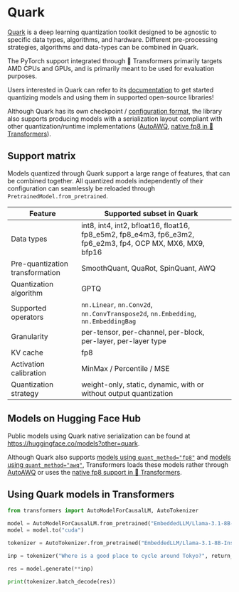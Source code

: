 <!--Copyright 2024 Advanced Micro Devices, Inc. and The HuggingFace Team. All rights reserved.

Licensed under the Apache License, Version 2.0 (the "License"); you may not use this file except in compliance with
the License. You may obtain a copy of the License at

http://www.apache.org/licenses/LICENSE-2.0

Unless required by applicable law or agreed to in writing, software distributed under the License is distributed on
an "AS IS" BASIS, WITHOUT WARRANTIES OR CONDITIONS OF ANY KIND, either express or implied. See the License for the
specific language governing permissions and limitations under the License.

⚠️ Note that this file is in Markdown but contain specific syntax for our doc-builder (similar to MDX) that may not be
rendered properly in your Markdown viewer.

-->

# Quark

[Quark](https://quark.docs.amd.com/latest/) is a deep learning quantization toolkit designed to be agnostic to specific data types, algorithms, and hardware. Different pre-processing strategies, algorithms and data-types can be combined in Quark.

The PyTorch support integrated through 🤗 Transformers primarily targets AMD CPUs and GPUs, and is primarily meant to be used for evaluation purposes.

Users interested in Quark can refer to its [documentation](https://quark.docs.amd.com/latest/) to get started quantizing models and using them in supported open-source libraries!

Although Quark has its own checkpoint / [configuration format](https://huggingface.co/amd/Llama-3.1-8B-Instruct-FP8-KV-Quark-test/blob/main/config.json#L26), the library also supports producing models with a serialization layout compliant with other quantization/runtime implementations ([AutoAWQ](https://huggingface.co/docs/transformers/quantization/awq), [native fp8 in 🤗 Transformers](https://huggingface.co/docs/transformers/quantization/finegrained_fp8)).

## Support matrix

Models quantized through Quark support a large range of features, that can be combined together. All quantized models independently of their configuration can seamlessly be reloaded through `PretrainedModel.from_pretrained`.

| **Feature**                     | **Supported subset in Quark**                                                                             |   |
|---------------------------------|-----------------------------------------------------------------------------------------------------------|---|
| Data types                      | int8, int4, int2, bfloat16, float16, fp8_e5m2, fp8_e4m3, fp6_e3m2, fp6_e2m3, fp4, OCP MX, MX6, MX9, bfp16 |   |
| Pre-quantization transformation | SmoothQuant, QuaRot, SpinQuant, AWQ                                                                       |   |
| Quantization algorithm          | GPTQ                                                                                                      |   |
| Supported operators             | ``nn.Linear``, ``nn.Conv2d``, ``nn.ConvTranspose2d``, ``nn.Embedding``, ``nn.EmbeddingBag``               |   |
| Granularity                     | per-tensor, per-channel, per-block, per-layer, per-layer type                                             |   |
| KV cache                        | fp8                                                                                                       |   |
| Activation calibration          | MinMax / Percentile / MSE                                                                                 |   |
| Quantization strategy           | weight-only, static, dynamic, with or without output quantization                                         |   |

## Models on Hugging Face Hub

Public models using Quark native serialization can be found at https://huggingface.co/models?other=quark.

Although Quark also supports [models using `quant_method="fp8"`](https://huggingface.co/models?other=fp8) and [models using `quant_method="awq"`](https://huggingface.co/models?other=awq), Transformers loads these models rather through [AutoAWQ](https://huggingface.co/docs/transformers/quantization/awq) or uses the [native fp8 support in 🤗 Transformers](https://huggingface.co/docs/transformers/quantization/finegrained_fp8).

## Using Quark models in Transformers

```python
from transformers import AutoModelForCausalLM, AutoTokenizer

model = AutoModelForCausalLM.from_pretrained("EmbeddedLLM/Llama-3.1-8B-Instruct-w_fp8_per_channel_sym")
model = model.to("cuda")

tokenizer = AutoTokenizer.from_pretrained("EmbeddedLLM/Llama-3.1-8B-Instruct-w_fp8_per_channel_sym")

inp = tokenizer("Where is a good place to cycle around Tokyo?", return_tensors="pt").to("cuda")

res = model.generate(**inp)

print(tokenizer.batch_decode(res))
```